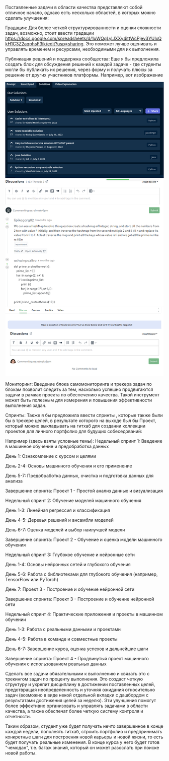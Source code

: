 Поставленные задачи в области качества представляют собой отличное начало, однако есть несколько областей, в которых можно сделать улучшения:

Градации: Для более четкой структурированности и оценки сложности задач, возможно, стоит ввести градации https://docs.google.com/spreadsheets/d/1uWQgLylJXXy4ittWcPjev3YUIxQkH1C3Z2aqphsF3ik/edit?usp=sharing. Это поможет лучше оценивать и управлять временем и ресурсами, необходимыми для их выполнения.

Публикация решений и поддержка сообщества: Еще я бы предложила создать блок для обсуждения решений к каждой задаче - где студенты могли бы публикать их решения, через форму и получать плюсы за решение от других участников платформы. Например, вот изображение 

![Пример 1](./images/comments.png)
![Пример 2](./images/comment_1.png)
![Пример 3](./images/discussion.png)

Мониторинг: Введение блока самомониторинга и трекера задач по блокам позволит следить за тем, насколько успешно продвигаются задачи в рамках проекта по обеспечению качества. Такой инструмент может быть полезным для измерения и повышения эффективности выполнения задач.

Спринты: Также я бы предложила ввести спринты , которые также были бы в трекере целей, в результате которого на выходе был бы Проект, который можно выкладывать на гитхаб для создании коллекции проектов для личного портфолио для будущих собеседований:

Например (здесь взяты условные темы):
Недельный спринт 1: Введение в машинное обучение и предобработка данных

День 1: Ознакомление с курсом и целями

День 2-4: Основы машинного обучения и его применение

День 5-7: Предобработка данных, очистка и подготовка данных для анализа

Завершение спринта: Проект 1 - Простой анализ данных и визуализация

Недельный спринт 2: Обучение моделей машинного обучения

День 1-3: Линейная регрессия и классификация

День 4-5: Деревья решений и ансамбли моделей

День 6-7: Оценка моделей и выбор наилучшей модели

Завершение спринта: Проект 2 - Обучение и оценка модели машинного обучения

Недельный спринт 3: Глубокое обучение и нейронные сети

День 1-4: Основы нейронных сетей и глубокого обучения

День 5-6: Работа с библиотеками для глубокого обучения (например, TensorFlow или PyTorch)

День 7: Проект 3 - Построение и обучение нейронной сети

Завершение спринта: Проект 3 - Построение и обучение нейронной сети

Недельный спринт 4: Практические приложения и проекты в машинном обучении

День 1-3: Работа с реальными данными и проектами

День 4-5: Работа в команде и совместные проекты

День 6-7: Завершение курса, оценка успехов и дальнейшие шаги

Завершение спринта: Проект 4 - Продвинутый проект машинного обучения с использованием реальных данных

Сделать все задачи обязательными к выполнению и связать это с трекингом задач по проценту выполнения. Это создаст четкую структуру и укрепит дисциплину в достижении поставленных целей, предотвращая неопределенность и уточняя ожидания относительно задач (возможно в виде некой отдельной вкладки с дашбордом с результатами достижения целей за неделю).
Эти улучшения помогут более эффективно организовать и управлять задачами в области качества, а также обеспечат более четкую систему контроля и отчетности.

Таким образом, студент уже будет получать нечто завершенное в конце каждой недели, пополнять гитхаб, строить портфолио и предпринимать конкретные шаги для построения новой карьеры и новой жизни, то есть будет получать реальные изменения. В конце курса у него будет готов "чемодан", т.е. багаж знаний, который он может разослать при поиске новой работы.
